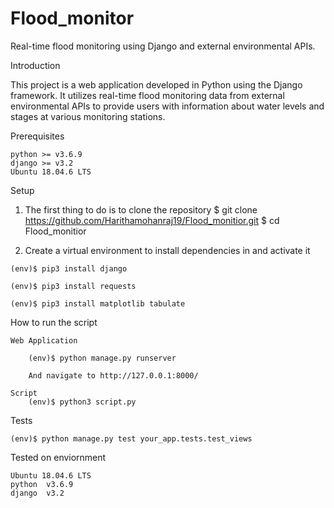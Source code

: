 # Flood_monitor
Real-time flood monitoring using Django and external environmental APIs.

Introduction

This project is a web application developed in Python using the Django framework. It utilizes real-time flood monitoring data from external environmental APIs to provide users with information about water levels and stages at various monitoring stations.

Prerequisites

    python >= v3.6.9
    django >= v3.2
    Ubuntu 18.04.6 LTS


Setup
   
   1. The first thing to do is to clone the repository
        $ git clone https://github.com/Harithamohanraj19/Flood_monitior.git
        $ cd Flood_monitior

   2. Create a virtual environment to install dependencies in and activate it
        
    (env)$ pip3 install django

    (env)$ pip3 install requests

    (env)$ pip3 install matplotlib tabulate


How to run the script
    
    Web Application

        (env)$ python manage.py runserver  

        And navigate to http://127.0.0.1:8000/

    Script
        (env)$ python3 script.py

Tests

    (env)$ python manage.py test your_app.tests.test_views

Tested on enviornment
    
    Ubuntu 18.04.6 LTS
    python  v3.6.9
    django  v3.2
